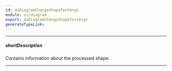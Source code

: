 ```yaml
---
id: dxDiagramChangeShapeTextArgs
module: ui/diagram
export: dxDiagramChangeShapeTextArgs
generateTypeLink: 
---
```

---
##### shortDescription
Contains information about the processed shape.

---
